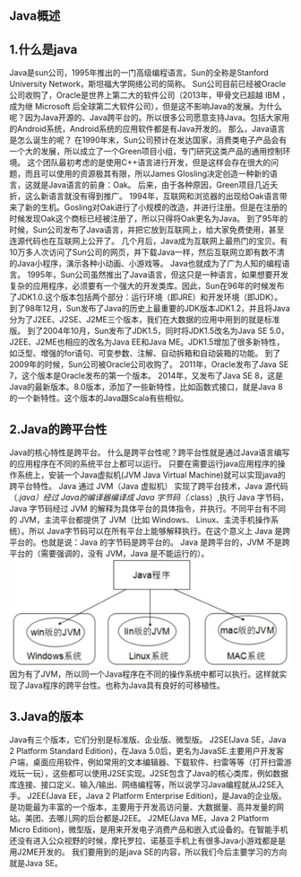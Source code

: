 ## Java概述
## 1.什么是java
Java是sun公司，1995年推出的一门高级编程语言。Sun的全称是Stanford University Network，斯坦福大学网络公司的简称。
Sun公司目前已经被Oracle公司收购了，Oracle是世界上第二大的软件公司（2013年，甲骨文已超越 IBM ，成为继 Microsoft 后全球第二大软件公司），但是这不影响Java的发展。为什么呢？因为Java开源的、Java跨平台的。所以很多公司愿意支持Java。包括大家用的Android系统，Android系统的应用软件都是有Java开发的。
那么，Java语言是怎么诞生的呢？
在1990年末，Sun公司预计在发达国家，消费类电子产品会有一个大的发展，所以成立了一个Green项目小组，专门研究这类产品的通用控制环境。
这个团队最初考虑的是使用C++语言进行开发，但是这样会存在很大的问题，而且可以使用的资源极其有限，所以James Glosling决定创造一种新的语言，这就是Java语言的前身：Oak。
后来，由于各种原因，Green项目几近夭折，这么新语言就没有得到推广。
1994年，互联网和浏览器的出现给Oak语言带来了新的生机。Gosling对Oak进行了小规模的改造，并进行注册。但是在注册的时候发现Oak这个商标已经被注册了，所以只得将Oak更名为Java。
到了95年的时候，Sun公司发布了Java语言，并把它放到互联网上，给大家免费使用，甚至连源代码也在互联网上公开了。
几个月后，Java成为互联网上最热门的宝贝。有10万多人次访问了Sun公司的网页，并下载Java一样，然后互联网立即有数不清的Java小程序，演示各种小动画、小游戏等。
Java也就成为了广为人知的编程语言。
1995年，Sun公司虽然推出了Java语言，但这只是一种语言，如果想要开发复杂的应用程序，必须要有一个强大的开发类库。因此，Sun在96年的时候发布了JDK1.0.这个版本包括两个部分：运行环境（即JRE）和开发环境（即JDK）。
到了98年12月，Sun发布了Java的历史上最重要的JDK版本JDK1.2，并且将Java分为了J2EE、J2SE、J2ME三个版本，我们在大数据的应用中用到的就是标准版。
到了2004年10月，Sun发布了JDK1.5，同时将JDK1.5改名为Java SE 5.0，J2EE、J2ME也相应的改名为Java EE和Java ME。JDK1.5增加了很多新特性，如泛型、增强的for语句、可变参数、注解、自动拆箱和自动装箱的功能。
到了2009年的时候，Sun公司被Oracle公司收购了。
2011年，Oracle发布了Java SE 7，这个版本是Oracle发布的第一个版本。
2014年，又发布了Java SE 8，这是Java的最新版本。8.0版本，添加了一些新特性，比如函数式接口，就是Java 8 的一个新特性。这个版本的Java跟Scala有些相似。
## 2.Java的跨平台性
Java的核心特性是跨平台。
什么是跨平台性呢？跨平台性就是通过Java语言编写的应用程序在不同的系统平台上都可以运行。
只要在需要运行java应用程序的操作系统上，安装一个Java虚拟机(JVM Java Virtual Machine)就可以实现java的跨平台特性。
Java 通过 JVM（Java 虚拟机） 实现了跨平台技术，Java 源代码（*.java）经过 Java的编译器编译成 Java 字节码（*.class）,执行 Java 字节码，Java 字节码经过 JVM 的解释为具体平台的具体指令，并执行。不同平台有不同的 JVM，主流平台都提供了 JVM（比如 Windows、 Linux、主流手机操作系统）。所以 Java字节码可以在所有平台上能够解释执行。在这个意义上 Java 是跨平台的。也就是说：Java 的字节码是跨平台的。
Java 是跨平台的，JVM 不是跨平台的（需要强调的，没有 JVM，Java 是不能运行的）。
![](../../images/1560336656583.jpg)
因为有了JVM，所以同一个Java程序在不同的操作系统中都可以执行。这样就实现了Java程序的跨平台性。也称为Java具有良好的可移植性。
## 3.Java的版本  
Java有三个版本，它们分别是标准版、企业版、微型版。
J2SE(Java SE，Java 2 Platform Standard Edition)，在Java 5.0后，更名为JavaSE.主要用户开发客户端，桌面应用软件，例如常用的文本编辑器、下载软件、扫雷等等（打开扫雷游戏玩一玩），这些都可以使用J2SE实现。J2SE包含了Java的核心类库，例如数据库连接、接口定义、输入/输出、网络编程等，所以说学习Java编程就从J2SE入手。
J2EE(Java EE，Java 2 Platform Enterprise Edition)，是Java的企业版。是功能最为丰富的一个版本，主要用于开发高访问量、大数据量、高并发量的网站。美团、去哪儿网的后台都是J2EE。
J2ME(Java ME，Java 2 Platform Micro Edition)，微型版，是用来开发电子消费产品和嵌入式设备的。在智能手机还没有进入公众视野的时候，摩托罗拉、诺基亚手机上有很多Java小游戏都是是用J2ME开发的。
我们要用到的是java SE的内容，所以我们今后主要学习的方向就是Java SE。